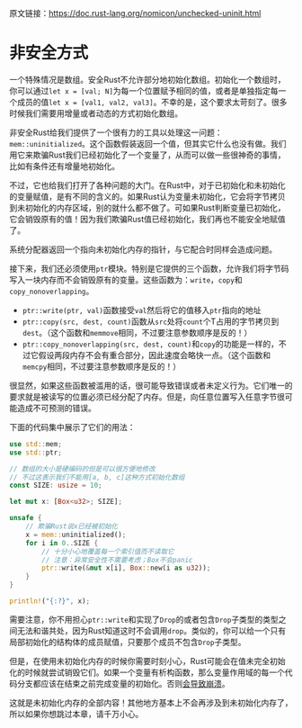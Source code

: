 原文链接：<https://doc.rust-lang.org/nomicon/unchecked-uninit.html>

# 非安全方式

一个特殊情况是数组。安全Rust不允许部分地初始化数组。初始化一个数组时，你可以通过`let x = [val; N]`为每一个位置赋予相同的值，或者是单独指定每一个成员的值`let x = [val1, val2, val3]`。不幸的是，这个要求太苛刻了。很多时候我们需要用增量或者动态的方式初始化数组。

非安全Rust给我们提供了一个很有力的工具以处理这一问题：`mem::uninitialized`。这个函数假装返回一个值，但其实它什么也没有做。我们用它来欺骗Rust我们已经初始化了一个变量了，从而可以做一些很神奇的事情，比如有条件还有增量地初始化。

不过，它也给我们打开了各种问题的大门。在Rust中，对于已初始化和未初始化的变量赋值，是有不同的含义的。如果Rust认为变量未初始化，它会将字节拷贝到未初始化的内存区域，别的就什么都不做了。可如果Rust判断变量已初始化，它会销毁原有的值！因为我们欺骗Rust值已经初始化，我们再也不能安全地赋值了。

系统分配器返回一个指向未初始化内存的指针，与它配合时同样会造成问题。

接下来，我们还必须使用`ptr`模块。特别是它提供的三个函数，允许我们将字节码写入一块内存而不会销毁原有的变量。这些函数为：`write`，`copy`和`copy_nonoverlapping`。

- `ptr::write(ptr, val)`函数接受`val`然后将它的值移入`ptr`指向的地址
- `ptr::copy(src, dest, count)`函数从`src`处将`count`个T占用的字节拷贝到`dest`。（这个函数和`memmove`相同，不过要注意参数顺序是反的！）
- `ptr::copy_nonoverlapping(src, dest, count)`和`copy`的功能是一样的，不过它假设两段内存不会有重合部分，因此速度会略快一点。（这个函数和`memcpy`相同，不过要注意参数顺序是反的！）

很显然，如果这些函数被滥用的话，很可能导致错误或者未定义行为。它们唯一的要求就是被读写的位置必须已经分配了内存。但是，向任意位置写入任意字节很可能造成不可预测的错误。

下面的代码集中展示了它们的用法：

```rust
use std::mem;
use std::ptr;

// 数组的大小是硬编码的但是可以很方便地修改
// 不过这表示我们不能用[a, b, c]这种方式初始化数组
const SIZE: usize = 10;

let mut x: [Box<u32>; SIZE];

unsafe {
    // 欺骗Rust说x已经被初始化
    x = mem::uninitialized();
    for i in 0..SIZE {
        // 十分小心地覆盖每一个索引值而不读取它
        // 注意：异常安全性不需要考虑；Box不会panic
        ptr::write(&mut x[i], Box::new(i as u32));
    }
}

println!("{:?}", x);
```

需要注意，你不用担心`ptr::write`和实现了`Drop`的或者包含`Drop`子类型的类型之间无法和谐共处，因为Rust知道这时不会调用`drop`。类似的，你可以给一个只有局部初始化的结构体的成员赋值，只要那个成员不包含`Drop`子类型。

但是，在使用未初始化内存的时候你需要时刻小心，Rust可能会在值未完全初始化的时候就尝试销毁它们。如果一个变量有析构函数，那么变量作用域的每一个代码分支都应该在结束之前完成变量的初始化。否则[会导致崩溃](https://doc.rust-lang.org/nomicon/unwinding.html)。

这就是未初始化内存的全部内容！其他地方基本上不会再涉及到未初始化内存了，所以如果你想跳过本章，请千万小心。